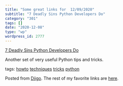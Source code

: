 ```yaml
---
title: "Some great links for  12/09/2020"
subtitle: "7 Deadly Sins Python Developers Do"
category: "301"
tags: []
date: "2020-12-08"
type: "wp"
wordpress_id: 2777
---
```

[7 Deadly Sins Python Developers Do](https://link.medium.com/s5bCXwQa3bb) 

Another set of very useful Python tips and tricks. 

 tags: [howto](https://www.diigo.com/user/pitosalas/howto) [techniques](https://www.diigo.com/user/pitosalas/techniques) [tricks](https://www.diigo.com/user/pitosalas/tricks) [python](https://www.diigo.com/user/pitosalas/python)

Posted from [Diigo](https://www.diigo.com). The rest of my favorite links are [here](https://www.diigo.com/user/pitosalas).